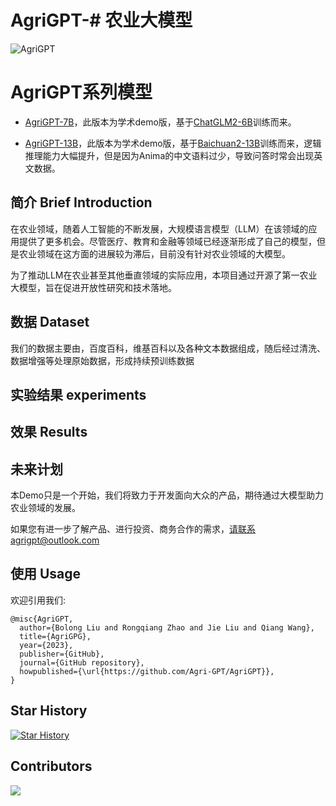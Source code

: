 # AgriGPT-# 农业大模型

![AgriGPT](resources/AgriGPT.png)

# AgriGPT系列模型

- [AgriGPT-7B](https://huggingface.co/AgriGPT/AgriGPT-7B)，此版本为学术demo版，基于[ChatGLM2-6B](https://github.com/THUDM/ChatGLM2-6B)训练而来。

- [AgriGPT-13B](https://huggingface.co/AgriGPT/AgriGPT-13B)，此版本为学术demo版，基于[Baichuan2-13B](https://github.com/baichuan-inc/Baichuan2-13B)训练而来，逻辑推理能力大幅提升，但是因为Anima的中文语料过少，导致问答时常会出现英文数据。

## 简介 Brief Introduction

在农业领域，随着人工智能的不断发展，大规模语言模型（LLM）在该领域的应用提供了更多机会。尽管医疗、教育和金融等领域已经逐渐形成了自己的模型，但是农业领域在这方面的进展较为滞后，目前没有针对农业领域的大模型。

为了推动LLM在农业甚至其他垂直领域的实际应用，本项目通过开源了第一农业大模型，旨在促进开放性研究和技术落地。

## 数据 Dataset

我们的数据主要由，百度百科，维基百科以及各种文本数据组成，随后经过清洗、数据增强等处理原始数据，形成持续预训练数据


## 实验结果 experiments

## 效果 Results

## 未来计划

本Demo只是一个开始，我们将致力于开发面向大众的产品，期待通过大模型助力农业领域的发展。

如果您有进一步了解产品、进行投资、商务合作的需求，请联系agrigpt@outlook.com

##  使用 Usage



欢迎引用我们:

```
@misc{AgriGPT,
  author={Bolong Liu and Rongqiang Zhao and Jie Liu and Qiang Wang},
  title={AgriGPG},
  year={2023},
  publisher={GitHub},
  journal={GitHub repository},
  howpublished={\url{https://github.com/Agri-GPT/AgriGPT}},
}
```




## Star History

[![Star History](https://api.star-history.com/svg?repos=Agri-GPT/AgriGPT&type=Date)](https://star-history.com/#Agri-GPT/AgriGPT&Date)

## Contributors

<a href="https://github.com/Agri-GPT/AgriGPT/graphs/contributors">
  <img src="https://contrib.rocks/image?repo=Agri-GPT/AgriGPT" />
</a>
